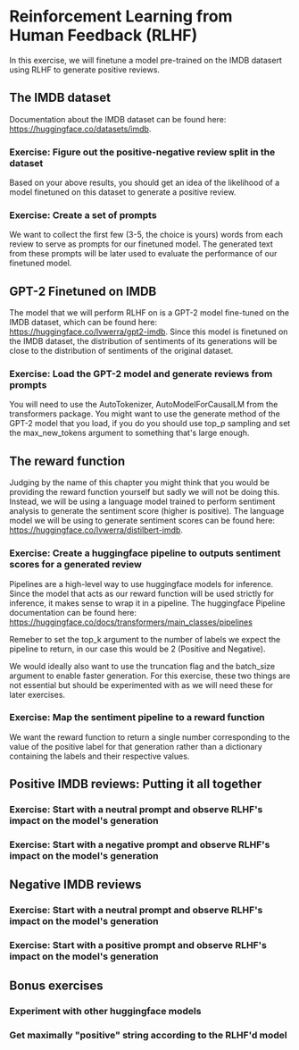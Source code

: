 # Reinforcement Learning from Human Feedback (RLHF)

In this exercise, we will finetune a model pre-trained on the IMDB datasert using RLHF to generate positive reviews. 

## The IMDB dataset

Documentation about the IMDB dataset can be found here: https://huggingface.co/datasets/imdb. 

### Exercise: Figure out the positive-negative review split in the dataset

Based on your above results, you should get an idea of the likelihood of a model finetuned on this dataset to generate a positive review. 

### Exercise: Create a set of prompts 

We want to collect the first few (3-5, the choice is yours) words from each review to serve as prompts for our finetuned model. The generated text from these prompts will be later used to evaluate the performance of our finetuned model.

## GPT-2 Finetuned on IMDB

The model that we will perform RLHF on is a GPT-2 model fine-tuned on the IMDB dataset, which can be found here: https://huggingface.co/lvwerra/gpt2-imdb. Since this model is finetuned on the IMDB dataset, the distribution of sentiments of its generations will be close to the distribution of sentiments of the original dataset. 

### Exercise: Load the GPT-2 model and generate reviews from prompts

You will need to use the AutoTokenizer, AutoModelForCausalLM from the transformers package. You might want to use the generate method of the GPT-2 model that you load, if you do you should use top_p sampling and set the max_new_tokens argument to something that's large enough.

## The reward function

Judging by the name of this chapter you might think that you would be providing the reward function yourself but sadly we will not be doing this. Instead, we will be using a language model trained to perform sentiment analysis to generate the sentiment score (higher is positive). The language model we will be using to generate sentiment scores can be found here: https://huggingface.co/lvwerra/distilbert-imdb. 

### Exercise: Create a huggingface pipeline to outputs sentiment scores for a generated review

Pipelines are a high-level way to use huggingface models for inference. Since the model that acts as our reward function will be used strictly for inference, it makes sense to wrap it in a pipeline. The huggingface Pipeline documentation can be found here: https://huggingface.co/docs/transformers/main_classes/pipelines

Remeber to set the top_k argument to the number of labels we expect the pipeline to return, in our case this would be 2 (Positive and Negative). 

We would ideally also want to use the truncation flag and the batch_size argument to enable faster generation. For this exercise, these two things are not essential but should be experimented with as we will need these for later exercises.

### Exercise: Map the sentiment pipeline to a reward function

We want the reward function to return a single number corresponding to the value of the positive label for that generation rather than a dictionary containing the labels and their respective values. 

## Positive IMDB reviews: Putting it all together

### Exercise: Start with a neutral prompt and observe RLHF's impact on the model's generation

### Exercise: Start with a negative prompt and observe RLHF's impact on the model's generation

## Negative IMDB reviews

### Exercise: Start with a neutral prompt and observe RLHF's impact on the model's generation

### Exercise: Start with a positive prompt and observe RLHF's impact on the model's generation

## Bonus exercises

### Experiment with other huggingface models

### Get maximally "positive" string according to the RLHF'd model


